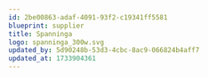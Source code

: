 ```yaml
---
id: 2be00863-adaf-4091-93f2-c19341ff5581
blueprint: supplier
title: Spanninga
logo: spanninga_300w.svg
updated_by: 5d90248b-53d3-4cbc-8ac9-066824b4aff7
updated_at: 1733904361
---
```

